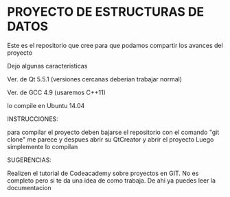 # PROYECTO DE ESTRUCTURAS DE DATOS

Este es el repositorio que cree para que podamos compartir los avances del proyecto

Dejo algunas caracteristicas

Ver. de Qt 5.5.1 (versiones cercanas deberian trabajar normal)

Ver. de GCC 4.9 (usaremos C++11)

lo compile en Ubuntu 14.04

INSTRUCCIONES:

para compilar el proyecto deben bajarse el repositorio con el comando "git clone" me parece
y despues abrir su QtCreator y abrir el proyecto
Luego simplemente lo compilan

SUGERENCIAS:

Realizen el tutorial de Codeacademy sobre proyectos en GIT. No es completo pero si te da una idea de como trabaja. De ahi ya puedes leer la documentacion
